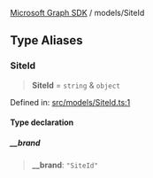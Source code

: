 [Microsoft Graph SDK](../README.md) / models/SiteId

## Type Aliases

### SiteId

> **SiteId** = `string` & `object`

Defined in: [src/models/SiteId.ts:1](https://github.com/Future-Secure-AI/microsoft-graph/blob/main/src/models/SiteId.ts#L1)

#### Type declaration

##### \_\_brand

> **\_\_brand**: `"SiteId"`
